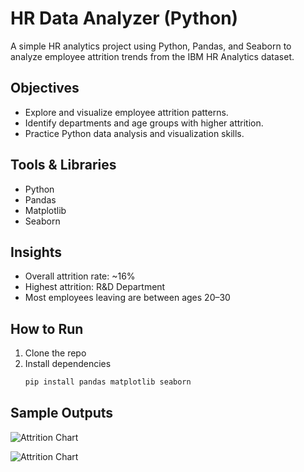 # HR Data Analyzer (Python)

A simple HR analytics project using Python, Pandas, and Seaborn to analyze employee attrition trends from the IBM HR Analytics dataset.

## Objectives
- Explore and visualize employee attrition patterns.
- Identify departments and age groups with higher attrition.
- Practice Python data analysis and visualization skills.

## Tools & Libraries
- Python
- Pandas
- Matplotlib
- Seaborn

## Insights
- Overall attrition rate: ~16%
- Highest attrition: R&D Department
- Most employees leaving are between ages 20–30

## How to Run
1. Clone the repo  
2. Install dependencies  
   ```bash
   pip install pandas matplotlib seaborn

## Sample Outputs

![Attrition Chart](chart1.png)

![Attrition Chart](chart2.png)
